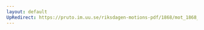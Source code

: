 ```yaml
---
layout: default
UpRedirect: https://pruto.im.uu.se/riksdagen-motions-pdf/1868/mot_1868__fk__50/mot_1868__fk__50-005.pdf
---
```

